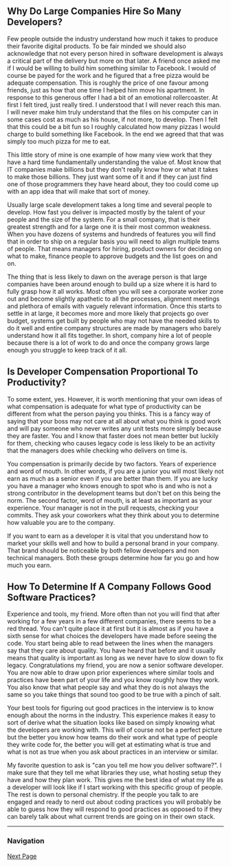 ## Why Do Large Companies Hire So Many Developers?

Few people outside the industry understand how much
it takes to produce their favorite digital products.
To be fair minded we should also acknowledge that not
every person hired in software development is always
a critical part of the delivery but more on that later.
A friend once asked me if I would be willing to build
him something similar to Facebook. I would of course be
payed for the work and he figured that a free pizza would
be adequate compensation. This is roughly the price of one
favour among friends, just as how that one time I helped him
move his apartment. In response to this generous offer I had
a bit of an emotional rollercoaster. At first I felt tired,
just really tired. I understood that I will never reach this
man. I will never make him truly understand that the files
on his computer can in some cases cost as much as his house,
if not more, to develop. Then I felt that this could be a bit
fun so I roughly calculated how many pizzas I would charge to
build something like Facebook. In the end we agreed that that
was simply too much pizza for me to eat.

This little story of mine is one example of how many view work
that they have a hard time fundamentally understanding the value
of. Most know that IT companies make billions but they don't really
know how or what it takes to make those billions. They just want some
of it and if they can just find one of those programmers they have
heard about, they too could come up with an app idea that will make
that sort of money.

Usually large scale development takes a long time and several people
to develop. How fast you deliver is impacted mostly by the talent of
your people and the size of the system. For a small company, that is
their greatest strength and for a large one it is their most common
weakness. When you have dozens of systems and hundreds of features
you will find that in order to ship on a regular basis you will need
to align multiple teams of people. That means managers for hiring,
product owners for deciding on what to make, finance people to approve
budgets and the list goes on and on.

The thing that is less likely to dawn on the average person is that
large companies have been around enough to build up a size where it
is hard to fully grasp how it all works. Most often you will see a
corporate worker zone out and become slightly apathetic to all the
processes, alignment meetings and plethora of emails with vaguely
relevant information. Once this starts to settle in at large, it
becomes more and more likely that projects go over budget, systems
get built by people who may not have the needed skills to do it well
and entire company structures are made by managers who barely understand
how it all fits together. In short, company hire a lot of people because
there is a lot of work to do and once the company grows large enough
you struggle to keep track of it all.

## Is Developer Compensation Proportional To Productivity?

To some extent, yes. However, it is worth mentioning that your
own ideas of what compensation is adequate for what type of productivity
can be different from what the person paying you thinks.
This is a fancy way of saying that your boss may not care at all about
what you think is good work and will pay someone who never writes
any unit tests more simply because they are faster. You and I know
that faster does not mean better but luckily for them, checking who
causes legacy code is less likely to be an activity that the
managers does while checking who delivers on time is.

You compensation is primarily decide by two factors. Years of experience
and word of mouth. In other words, if you are a junior you will most
likely not earn as much as a senior even if you are better than them.
If you are lucky you have a manager who knows enough to spot who is
and who is not a strong contributor in the development teams but don't
bet on this being the norm. The second factor, word of mouth, is at
least as important as your experience. Your manager is not in the pull
requests, checking your commits. They ask your coworkers what they
think about you to determine how valuable you are to the company.

If you want to earn as a developer it is vital that you understand
how to market your skills well and how to build a personal brand in
your company. That brand should be noticeable by both fellow developers
and non technical managers. Both these groups determine how far you
go and how much you earn.

## How To Determine If A Company Follows Good Software Practices?

Experience and tools, my friend. More often than not you will find
that after working for a few years in a few different companies,
there seems to be a red thread. You can't quite place it at first
but it is almost as if you have a sixth sense for what choices the
developers have made before seeing the code. You start being able
to read between the lines when the managers say that they care
about quality. You have heard that before and it usually means
that quality is important as long as we never have to slow down
to fix legacy. Congratulations my friend, you are now a senior
software developer. You are now able to draw upon prior experiences
where similar tools and practices have been part of your life and
you know roughly how they work. You also know that what people say
and what they do is not always the same so you take things that
sound too good to be true with a pinch of salt.

Your best tools for figuring out good practices in the interview
is to know enough about the norms in the industry. This experience
makes it easy to sort of derive what the situation looks like
based on simply knowing what the developers are working with.
This will of course not be a perfect picture but the better you
know how teams do their work and what type of people they write
code for, the better you will get at estimating what is true
and what is not as true when you ask about practices in an
interview or similar.

My favorite question to ask is "can you tell me how you deliver
software?". I make sure that they tell me what libraries they use,
what hosting setup they have and how they plan work.
This gives me the best idea of what my life as a developer will
look like if I start working with this specific group of people.
The rest is down to personal chemistry. If the people you talk
to are engaged and ready to nerd out about coding practices
you will probably be able to guess how they will respond to good
practices as opposed to if they can barely talk about what current
trends are going on in their own stack.

---

### Navigation

[Next Page](page_018.md)
